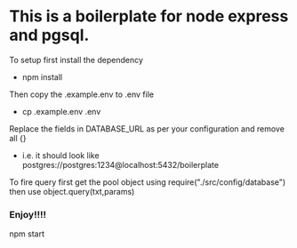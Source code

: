 # This is a boilerplate for node express and pgsql.

To setup first install the dependency

- npm install

Then copy the .example.env to .env file

- cp .example.env .env

Replace the fields in DATABASE_URL as per your configuration and remove all {}

- i.e. it should look like postgres://postgres:1234@localhost:5432/boilerplate

To fire query first get the pool object using require("./src/config/database") then use object.query(txt,params)

### Enjoy!!!!

npm start
